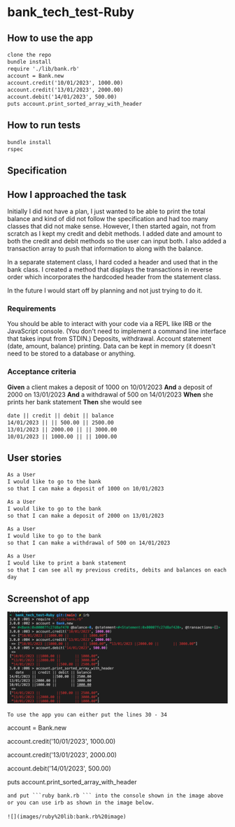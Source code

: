 # bank_tech_test-Ruby

## How to use the app

```
clone the repo
bundle install
require './lib/bank.rb'
account = Bank.new
account.credit('10/01/2023', 1000.00)
account.credit('13/01/2023', 2000.00)
account.debit('14/01/2023', 500.00)
puts account.print_sorted_array_with_header
```

## How to run tests
```
bundle install
rspec
```
## Specification

## How I approached the task

Initially I did not have a plan, I just wanted to be able to print the total balance and kind of did not follow the specification and had too many classes that did not make sense. However, I then started again, not from scratch as I kept my credit and debit methods. I added date and amount to both the credit and debit methods so the user can input both. I also added a transaction array to push that information to along with the balance.

In a separate statement class, I hard coded a header and used that in the bank class. I created a method that displays the transactions in reverse order which incorporates the hardcoded header from the statement class. 

In the future I would start off by planning and not just trying to do it.

### Requirements

You should be able to interact with your code via a REPL like IRB or the JavaScript console. (You don't need to implement a command line interface that takes input from STDIN.)
Deposits, withdrawal.
Account statement (date, amount, balance) printing.
Data can be kept in memory (it doesn't need to be stored to a database or anything.

### Acceptance criteria

**Given** a client makes a deposit of 1000 on 10/01/2023
**And** a deposit of 2000 on 13/01/2023
**And** a withdrawal of 500 on 14/01/2023
**When** she prints her bank statement
**Then** she would see

```
date || credit || debit || balance
14/01/2023 || || 500.00 || 2500.00
13/01/2023 || 2000.00 || || 3000.00
10/01/2023 || 1000.00 || || 1000.00
```

## User stories

```
As a User 
I would like to go to the bank
so that I can make a deposit of 1000 on 10/01/2023
```
```
As a User
I would like to go to the bank
so that I can make a deposit of 2000 on 13/01/2023
```
```
As a User
I would like to go to the bank 
so that I can make a withdrawal of 500 on 14/01/2023
```
```
As a User 
I would like to print a bank statement
so that I can see all my previous credits, debits and balances on each day
```

## Screenshot of app
![](images/irb%20image.png)
```
To use the app you can either put the lines 30 - 34 
```
account = Bank.new

account.credit('10/01/2023', 1000.00)

account.credit('13/01/2023', 2000.00)

account.debit('14/01/2023', 500.00)

puts account.print_sorted_array_with_header
```
and put ```ruby bank.rb ``` into the console shown in the image above or you can use irb as shown in the image below.

![](images/ruby%20lib:bank.rb%20image)